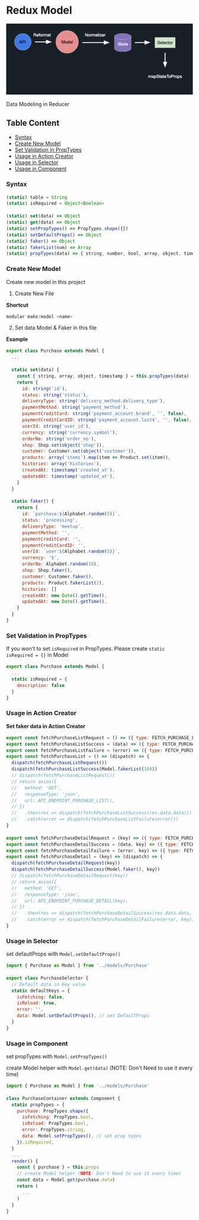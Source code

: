 # Redux Model

![Model Structure](./model-structure.png)

Data Modeling in Reducer

## Table Content
* [Syntax](#syntax)
* [Create New Model](#create-new-model)
* [Set Validation in PropTypes](#set-validation-in-proptypes)
* [Usage in Action Creator](#usage-in-action-creator)
* [Usage in Selector](#usage-in-selector)
* [Usage in Component](#usage-in-component)


### Syntax
```js
(static) table = String
(static) isRequired = Object<Boolean>

(static) set(data) => Object
(static) get(data) => Object
(static) setPropTypes() => PropTypes.shape({})
(static) setDefaultProps() => Object
(static) faker() => Object 
(static) fakerList(num) => Array
(static) propTypes(data) => { string, number, bool, array, object, timestamp }
```

### Create New Model

Create new model in this project

1. Create New File

**Shortcut**
```sh
modular make:model <name>
```

2. Set data Model & Faker in this file

**Example**
```js
export class Purchase extends Model {
  ...

  static set(data) {
    const { string, array, object, timestamp } = this.propTypes(data)
    return {
      id: string('id'),
      status: string('status'),
      deliveryType: string('delivery_method.delivery_type'),
      paymentMethod: string('payment_method'),
      paymentCreditCard: string('payment_account.brand', '', false),
      paymentCreditCardID: string('payment_account.last4', '', false),
      userId: string('user_id'),
      currency: string('currency.symbol'),
      orderNo: string('order_no'),
      shop: Shop.set(object('shop')),
      customer: Customer.set(object('customer')),
      products: array('items').map(item => Product.set(item)),
      histories: array('histories'),
      createdAt: timestamp('created_at'),
      updatedAt: timestamp('updated_at'),
    }
  }

  static faker() {
    return {
      id: `purchase:${Alphabet.random(5)}`,
      status: 'processing',
      deliveryType: 'meetup',
      paymentMethod: '',
      paymentCreditCard: '',
      paymentCreditCardID: '',
      userId: `user:${Alphabet.random(5)}`,
      currency: '$',
      orderNo: Alphabet.random(10),
      shop: Shop.faker(),
      customer: Customer.faker(),
      products: Product.fakerList(2),
      histories: []
      createdAt: new Date().getTime(),
      updatedAt: new Date().getTime(),
    }
  }
}
```

### Set Validation in PropTypes

If you won't to set `isRequired` in PropTypes. Please create `static isRequired = {}` in Model

```js
export class Purchase extends Model {
  ...
  static isRequired = {
    description: false
  }
}
```

### Usage in Action Creator

**Set faker data in Action Creator**
```js
export const fetchPurchaseListRequest = () => ({ type: FETCH_PURCHASE_LIST.REQUEST }) 
export const fetchPurchaseListSuccess = (data) => ({ type: FETCH_PURCHASE_LIST.SUCCESS, data }) 
export const fetchPurchaseListFailure = (error) => ({ type: FETCH_PURCHASE_LIST.FAILURE, error }) 
export const fetchPurchaseList = () => (dispatch) => {
  dispatch(fetchPurchaseListRequest())
  dispatch(fetchPurchaseListSuccess(Model.fakerList(10)))
  // dispatch(fetchPurchaseListRequest())
  // return axios({
  //   method: 'GET',
  //   responseType: 'json',
  //   url: API_ENDPOINT_PURCHASE_LIST(),
  // })
  //   .then(res => dispatch(fetchPurchaseListSuccess(res.data.data)))
  //   .catch(error => dispatch(fetchPurchaseListFailure(error)))
}

export const fetchPurchaseDetailRequest = (key) => ({ type: FETCH_PURCHASE_DETAIL.REQUEST, key }) 
export const fetchPurchaseDetailSuccess = (data, key) => ({ type: FETCH_PURCHASE_DETAIL.SUCCESS, data, key }) 
export const fetchPurchaseDetailFailure = (error, key) => ({ type: FETCH_PURCHASE_DETAIL.FAILURE, error, key }) 
export const fetchPurchaseDetail = (key) => (dispatch) => {
  dispatch(fetchPurchaseDetailRequest(key))
  dispatch(fetchPurchaseDetailSuccess(Model.faker(), key))
  // dispatch(fetchPurchaseDetailRequest(key))
  // return axios({
  //   method: 'GET',
  //   responseType: 'json',
  //   url: API_ENDPOINT_PURCHASE_DETAIL(key),
  // })
  //   .then(res => dispatch(fetchPurchaseDetailSuccess(res.data.data, key)))
  //   .catch(error => dispatch(fetchPurchaseDetailFailure(error, key)))
}
```

### Usage in Selector

set defaultProps with `Model.setDefaultProps()`

```js
import { Purchase as Model } from '../models/Purchase'

export class PurchaseSelector {
  // Default data in Key value
  static defaultKeys = {
    isFetching: false,
    isReload: true,
    error: '',
    data: Model.setDefaultProps(), // set DefaultProps
  }
}
```

### Usage in Component

set propTypes with `Model.setPropTypes()`

create Model helper with `Model.get(data)` (NOTE: Don't Need to use it every time)

```js
import { Purchase as Model } from '../models/Purchase'

class PurchaseContainer extends Component {
  static propTypes = {
    purchase: PropTypes.shape({
      isFetching: PropTypes.bool,
      isReload: PropTypes.bool,
      error: PropTypes.string,
      data: Model.setPropTypes(), // set prop types
    }).isRequired,
  }
  ...
  render() {
    const { purchase } = this.props
    // create Model helper (NOTE: Don't Need to use it every time)
    const data = Model.get(purchase.data)
    return (
      ...
    )
  }
}
```